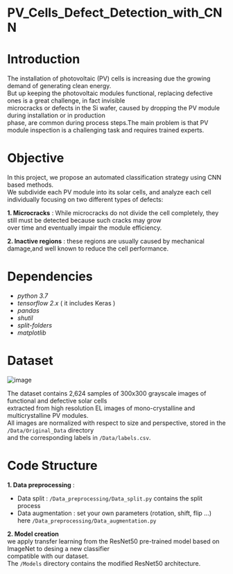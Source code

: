 # PV_Cells_Defect_Detection_with_CNN
# Introduction

The installation of photovoltaic (PV) cells is increasing due the growing demand of generating clean energy.<br/>
But up keeping the photovoltaic modules functional, replacing defective ones is a great challenge, in fact invisible <br/>
microcracks or defects in the Si wafer, caused by dropping the PV module during installation or in production <br/>
phase, are common during process steps.The main problem is that PV module inspection is a challenging task and requires trained experts.

# Objective

In this project, we propose an automated classification strategy using CNN based methods.<br/>
We subdivide each PV module into its solar cells, and analyze each cell individually focusing on two different types of defects:<br/>

**1. Microcracks** : While microcracks do not divide the cell completely, they still must be detected because such cracks may grow <br/>
over time and eventually impair the module efficiency.<br/>

**2. Inactive regions** : these regions are usually caused by mechanical damage,and well known to reduce the cell performance.<br/>

# Dependencies 
- _python 3.7_
- _tensorflow 2.x_ ( it includes Keras )
- _pandas_ 
- _shutil_
- _split-folders_
- _matplotlib_

# Dataset
![image](https://user-images.githubusercontent.com/84082577/118333119-13ffe980-b503-11eb-953e-2d1484307be8.png)


The dataset contains 2,624 samples of 300x300 grayscale images of functional and defective solar cells<br/>
extracted from high resolution EL images of mono-crystalline and multicrystalline PV modules.<br/>
All images are normalized with respect to size and perspective, stored in the `/Data/Original_Data` directory<br/>
and the corresponding labels in `/Data/labels.csv`.

# Code Structure

**1. Data preprocessing** : 
- Data split : `/Data_preprocessing/Data_split.py` contains the split process
- Data augmentation : set your own parameters (rotation, shift, flip ...) here `/Data_preprocessing/Data_augmentation.py`

**2. Model creation** <br/>
   we apply transfer learning from the ResNet50 pre-trained model based on ImageNet to desing a new classifier <br/>
   compatible with our dataset.<br/>
   The `/Models` directory contains the modified ResNet50 architecture.
  
  
 


